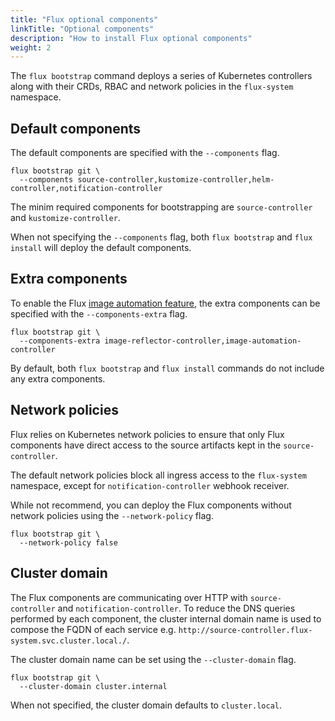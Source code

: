 ```yaml
---
title: "Flux optional components"
linkTitle: "Optional components"
description: "How to install Flux optional components"
weight: 2
---
```


The `flux bootstrap` command deploys a series of Kubernetes controllers along with their CRDs, RBAC
and network policies in the `flux-system` namespace.

## Default components

The default components are specified with the `--components` flag.

```shell
flux bootstrap git \
  --components source-controller,kustomize-controller,helm-controller,notification-controller
```

The minim required components for bootstrapping are `source-controller` and `kustomize-controller`.

When not specifying the `--components` flag, both `flux bootstrap` and `flux install` will
deploy the default components.

## Extra components

To enable the Flux [image automation feature](/flux/guides/image-update/), the extra components
can be specified with the `--components-extra` flag.

```shell
flux bootstrap git \
  --components-extra image-reflector-controller,image-automation-controller
```

By default, both `flux bootstrap` and `flux install` commands do not include any extra components.

## Network policies

Flux relies on Kubernetes network policies to ensure that only Flux components
have direct access to the source artifacts kept in the `source-controller`.

The default network policies block all ingress access to the `flux-system` namespace,
except for `notification-controller` webhook receiver.

While not recommend, you can deploy the Flux components without network policies
using the `--network-policy` flag.

```shell
flux bootstrap git \
  --network-policy false
```

## Cluster domain

The Flux components are communicating over HTTP with `source-controller` and `notification-controller`.
To reduce the DNS queries performed by each component, the cluster internal domain name is used to
compose the FQDN of each service e.g. `http://source-controller.flux-system.svc.cluster.local./`. 

The cluster domain name can be set using the `--cluster-domain` flag.

```shell
flux bootstrap git \
  --cluster-domain cluster.internal
```

When not specified, the cluster domain defaults to `cluster.local`.
